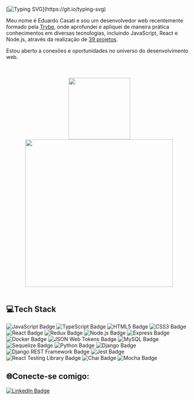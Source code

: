 [![Typing SVG](https://readme-typing-svg.herokuapp.com?font=Fira+Code&weight=500&size=24&pause=100&color=16F713&random=false&width=435&lines=Hello%2C+World!)](https://git.io/typing-svg)

Meu nome é Eduardo Casati e sou um desenvolvedor web recentemente formado pela [Trybe](https://www.betrybe.com/formacao-desenvolvimento-web), onde aprofundei e apliquei de maneira prática conhecimentos em diversas tecnologias, incluindo JavaScript, React e Node.js, através da realização de [39 projetos](https://github.com/eduardocasati/trybe-projetos).

Estou aberto a conexões e oportunidades no universo do desenvolvimento web.
</br>
</br>
</br>
<div align="center">
<img src="https://github-readme-stats.vercel.app/api/top-langs/?username=eduardocasati&layout=compact&theme=transparent" height="167">
<img src="https://github-readme-stats.vercel.app/api?username=eduardocasati&count_private=true&show_icons=true&theme=transparent" width="400">
</div>
</br>

## 💻Tech Stack
![JavaScript Badge](https://img.shields.io/badge/JAVASCRIPT-F7DF1E?style=for-the-badge&logo=javascript&logoColor=black) ![TypeScript Badge](https://img.shields.io/badge/TYPESCRIPT-3178C6?style=for-the-badge&logo=typescript&logoColor=white) ![HTML5 Badge](https://img.shields.io/badge/html5-E54C21?style=for-the-badge&logo=html5&logoColor=white) ![CSS3 Badge](https://img.shields.io/badge/css3-214CE5?style=for-the-badge&logo=css3&logoColor=white) ![React Badge](https://img.shields.io/badge/react-61DAFB?style=for-the-badge&logo=react&logoColor=000) ![Redux Badge](https://img.shields.io/badge/redux-593D88?style=for-the-badge&logo=redux&logoColor=white) ![Node.js Badge](https://img.shields.io/badge/node.js-339933?style=for-the-badge&logo=node.js&logoColor=white) ![Express Badge](https://img.shields.io/badge/express-black?style=for-the-badge&logo=express&logoColor=white) ![Docker Badge](https://img.shields.io/badge/docker-1D63ED?style=for-the-badge&logo=docker&logoColor=white) ![JSON Web Tokens Badge](https://img.shields.io/badge/json%20web%20tokens-black?style=for-the-badge&logo=json%20web%20tokens&logoColor=white) ![MySQL Badge](https://img.shields.io/badge/mysql-00758F?style=for-the-badge&logo=mysql&logoColor=white)
![Sequelize Badge](https://img.shields.io/badge/sequelize-52B0E7?style=for-the-badge&logo=sequelize&logoColor=white) ![Python Badge](https://img.shields.io/badge/python-2C6999?style=for-the-badge&logo=python&logoColor=white) ![Django Badge](https://img.shields.io/badge/django-103E2E?style=for-the-badge&logo=django&logoColor=white) ![Django REST Framework Badge](https://img.shields.io/badge/django%20rest%20framework-7F2D2D?style=for-the-badge&logo=django&logoColor=white) ![Jest Badge](https://img.shields.io/badge/jest-9C4855?style=for-the-badge&logo=jest&logoColor=white)
![React Testing Library Badge](https://img.shields.io/badge/testing%20library-F23E3E?style=for-the-badge&logo=testing%20library&logoColor=white) ![Chai Badge](https://img.shields.io/badge/chai-A40802?style=for-the-badge&logo=chai&logoColor=white) ![Mocha Badge](https://img.shields.io/badge/mocha-8d6748?style=for-the-badge&logo=mocha&logoColor=white)


## 🌐Conecte-se comigo:
[![LinkedIn Badge](https://img.shields.io/badge/LinkedIn-0A66C2?style=flat-square&logo=linkedin&logoColor=white)](https://www.linkedin.com/in/eduardocasati/)
